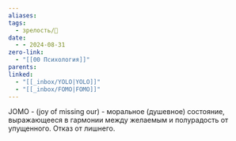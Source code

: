 ```yaml
---
aliases: 
tags:
  - зрелость/🌱
date:
  - - 2024-08-31
zero-link:
  - "[[00 Психология]]"
parents: 
linked:
  - "[[_inbox/YOLO|YOLO]]"
  - "[[_inbox/FOMO|FOMO]]"
---
```

JOMO - (joy of missing our) - моральное (душевное) состояние, выражающееся в гармонии между желаемым и полурадость от упущенного. Отказ от лишнего.